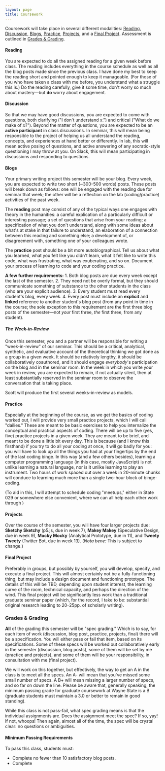 ```yaml
---
layout: page
title: Coursework
---
```


Coursework will take place in several different modalities: [Reading](#reading), [Discussion](#discussion), [Blogs](#blogs), [Practice](#practice), [Projects](#projects), and a [Final Project](#final). Assessment is outlined in [Grades & Grading](#grading).

#### <a name="reading"></a>Reading
You are expected to do all the assigned reading for a given week before class. The reading includes everything in the course schedule as well as all the blog posts made since the previous class. I have done my best to keep the reading short and pointed enough to keep it manageable. (For those of you who have taken a class with me before, you understand what a struggle this is.) Do the reading carefully, give it some time, don't worry so much about mastery—but **do** worry about engagement.

#### <a name="discussion"></a>Discussion
So that we may have good discussions, you are expected to come with questions, both clarifying ("I don't understand *x*.") and critical ("What do we make of *x*?"). Beyond the matter of questions, you are expected to be an **active participant** in class discussions. In seminar, this will mean being responsible to the project of helping us all understand the reading, concepts, and experiences at hand better or differently. In lab, this will mean active posing of questions, and active answering of any socratic-style questioning I may throw at you. On Slack, this will mean participating in discussions and responding to questions.

#### <a name="blogs"></a>Blogs
Your primary writing project this semester will be your blog. Every week, you are expected to write two short (~300–500 words) posts. These posts will break down as follows: one will be engaged with the reading due for seminar that week; the other will be a reflection on the lab (coding/practice) activities of the past week.

The **reading** post may consist of any of the typical ways one engages with theory in the humanities: a careful explication of a particularly difficult or interesting passage; a set of questions that arise from your reading; a specification of what you don't understand, along with some ideas about what's at stake in that failure to understand; an elaboration of a connection between this reading and something else; a development of, or disagreement with, something one of your colleagues wrote.

The **practice** post should be a bit more autobiographical. Tell us about what you learned, what you felt like you didn't learn, what it felt like to write this code, what was frustrating, what was exuberating, and so on. Document your process of learning to code and your coding practice.

**A few further requirements:** 1. Both blog posts are due every week except the last of the semester. 2. They need not be overly formal, but they should communicate something of substance to the other students in the class (who are your explicit audience). 3. Every student must read every student's blog, every week. 4. Every post must include an **explicit** and **linked** reference to another student's blog post (from any point in time in the course; the sole exception to this requirement are the first three blog posts of the semester—not *your* first three, *the* first three, from any student).

##### The Week-in-Review
Once this semester, you and a partner will be responsible for writing a "week-in-review" of our seminar. This should be a critical, analytical, synthetic, and evaluative account of the theoretical thinking we got done as a group in a given week. It should be relatively lengthy, it should be collaboratively coauthored, and it should engage *everybody*'s participation on the blog and in the seminar room. In the week in which you write your week in review, you are expected to remain, if not actually silent, then at least substantially reserved in the seminar room to observe the conversation that is taking place.

Scott will produce the first several weeks-in-review as models.

#### <a name="practice"></a>Practice
Especially at the beginning of the course, as we get the basics of coding worked out, I will provide very small practice projects, which I will call "dailies." These are meant to be basic exercises to help you internalize the conceptual and practical aspects of coding. There will be up to five (yes, five) practice projects in a given week. They are meant to be brief, and meant to be done a little bit every day. This is because (and I know this firsthand) if you try to do all your coding at once, it will go badly for you: you will have to look up all the things you had at your fingertips by the end of the last coding binge. In this way (and a few others besides), learning a computer programming language (in this case, mostly JavaScript) is not unlike learning a natural language, nor is it unlike learning to play an instrument. Two hours of work spaced out over a week in 20-minute chunks will conduce to learning much more than a single two-hour block of binge-coding.

(To aid in this, I will attempt to schedule coding "meetups," either in State 029 or somewhere else convenient, where we can all help each other work through )

#### <a name="projects"></a>Projects
Over the course of the semester, you will have four larger projects due: **Sketchy Sketchy** (p5.js, due in week 7), **Makey Makey** (Speculative Design, due in week 9), **Mocky Mocky** (Analytical Prototype, due in 11), and **Tweety Tweety** (Twitter Bot, due in week 13). (*Nota bene:* This is subject to change.)

#### <a name="final"></a>Final Project
Preferably in groups, but possibly by yourself, you will develop, specify, and execute a final project. This will almost certainly not be a fully-functioning thing, but may include a design document and functioning prototype. The details of this will be TBD, depending upon student interest, the learning curve of the room, technical capacity, and perhaps the direction of the wind. This final project will be significantly less work than a traditional graduate seminar paper (which, for the record, I take to be: substantial original research leading to 20–25pp. of scholarly writing).

### <a name="grading"></a>Grades & Grading
**All** of the grading this semester will be "spec grading." Which is to say, for each item of work (discussion, blog post, practice, projects, final) there will be a specification. You will either pass or fail that item, based on its specifications. Some of these specs will be worked out collaboratively early in the semester (discussion, blog posts), some of them will be set by me (practice and projects), and some of them will be your responsibility, in consultation with me (final project).

We will work on this together, but effectively, the way to get an A in the class is to meet all the specs. An A- will mean that you've missed some small number of specs. A B+ will mean missing a larger number of specs, and so far on down the line. Please be aware that, generally speaking, the minimum passing grade for graduate coursework at Wayne State is a B (graduate students must maintain a 3.0 or better to remain in good standing).

While this class is not pass-fail, what spec grading means is that the individual assignments are. Does the assignment meet the spec? If so, yay! If not, whoops! Then again, almost all of the time, the spec will be crystal clear: no questions or ambiguities.

#### Minimum Passing Requirements
To pass this class, students must:
* Complete no fewer than 10 satisfactory blog posts.
* Complete 

